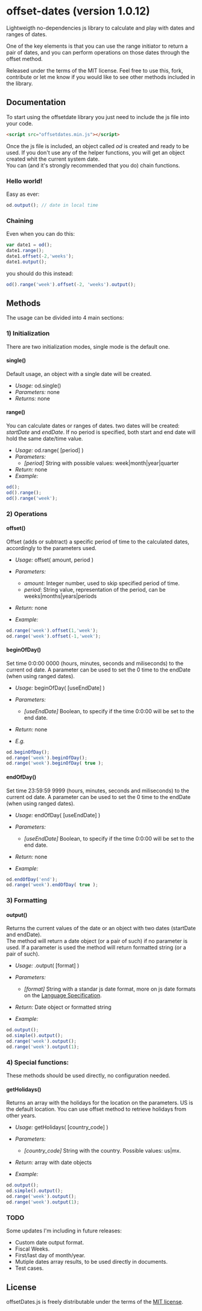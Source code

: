 # offset-dates (version 1.0.12)
Lightweigth no-dependencies js library to calculate and play with dates and ranges of dates.

One of the key elements is that you can use the range initiator to return a pair of dates, and you can perform operations on those dates through the offset method.

Released under the terms of the MIT license. Feel free to use this, fork, contribute or let me know if you would like to see other methods included in the library.

## Documentation

To start using the offsetdate library you just need to include the js file into your code.

```html
<script src="offsetdates.min.js"></script>
```

Once the js file is included, an object called *od* is created and ready to be used. If you don't use any of the helper functions, you will get an object created whit the current system date.  
You can (and it's strongly recommended that you do) chain functions.

### Hello world!

Easy as ever:
```javascript
od.output(); // date in local time
```

### Chaining 
Even when you can do this:
```javascript
var date1 = od();
date1.range();
date1.offset(-2,'weeks');
date1.output();
```

you should do this instead:
```javascript
od().range('week').offset(-2, 'weeks').output();
```

## Methods

The usage can be divided into 4 main sections:

### 1) Initialization

There are two initialization modes, single mode is the default one.

#### single()
Default usage, an object with a single date will be created.

- *Usage:* od.single()
- *Parameters:* none
- *Returns:* none

#### range()
You can calculate dates or ranges of dates. two dates will be created: *startDate* and *endDate*. If no period is specified, both start and end date will hold the same date/time value.

- *Usage:* od.range( [period] )
- *Parameters:*
  - *[period]* String with possible values: week|month|year|quarter
- *Return:* none
- *Example:*
```javascript
od();
od().range();
od().range('week');
```

### 2) Operations

#### offset()
Offset (adds or subtract) a specific period of time to the calculated dates, accordingly to the parameters used.

- *Usage:* offset( amount, period )  
- *Parameters:*  
  - *amount*: Integer number, used to skip specified period of time.
  - *period*: String value, representation of the period, can be weeks|months|years|periods

- *Return:* none  
- *Example:*  
```javascript
od.range('week').offset(1,'week');
od.range('week').offset(-1,'week');
```

#### beginOfDay()
Set time 0:0:00 0000 (hours, minutes, seconds and miliseconds) to the current od date. A parameter can be used to set the 0 time to the endDate (when using ranged dates).

- *Usage:* beginOfDay( [useEndDate] )  
- *Parameters:*  
  - *[useEndDate]* Boolean, to specify if the time 0:0:00 will be set to the end date.

- *Return:* none  
- *E.g.*
```javascript
od.beginOfDay();
od.range('week').beginOfDay();
od.range('week').beginOfDay( true );
```

#### endOfDay()
Set time 23:59:59 9999 (hours, minutes, seconds and miliseconds) to the current od date. A parameter can be used to set the 0 time to the endDate (when using ranged dates).

- *Usage:* endOfDay( [useEndDate] )  
- *Parameters:*  
  - *[useEndDate]* Boolean, to specify if the time 0:0:00 will be set to the end date.

- *Return:* none  
- *Example:*
```javascript
od.endOfDay('end');
od.range('week').endOfDay( true );
```

### 3) Formatting

#### output()
Returns the current values of the date or an object with two dates (startDate and endDate).  
The method will return a date object (or a pair of such) if no parameter is used.
If a parameter is used the method will return formatted string (or a pair of such).

- *Usage:* .output( [format] )  
- *Parameters:*  
  - *[format]* String with a standar js date format, more on js date formats on the [Language Specification](http://www.ecma-international.org/ecma-262/6.0/#sec-date-time-string-format).

- *Return:* Date object or formatted string  
- *Example:*
```javascript
od.output();
od.simple().output();
od.range('week').output();
od.range('week').output(1);
```

### 4) Special functions:

These methods should be used directly, no configuration needed.

#### getHolidays()

Returns an array with the holidays for the location on the parameters. US is the default location. You can use offset method to retrieve holidays from other years.

- *Usage:* getHolidays( [country_code] )  
- *Parameters:*  
  - *[country_code]* String with the country. Possible values: us|mx.

- *Return:* array with date objects  
- *Example:*  
```javascript
od.output();
od.simple().output();
od.range('week').output();
od.range('week').output(1);
```

### TODO

Some updates I'm including in future releases:

- Custom date output format.
- Fiscal Weeks.
- First/last day of month/year.
- Mutiple dates array results, to be used directly in documents.
- Test cases.

## License

offsetDates.js is freely distributable under the terms of the [MIT license](https://github.com/jocelo/offset-dates/blob/master/LICENSE).